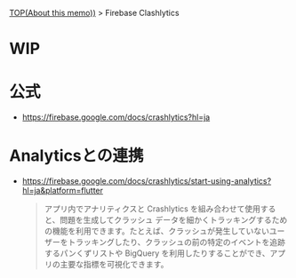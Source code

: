 [TOP(About this memo))](../README.md) > Firebase Clashlytics


# WIP

# 公式
* https://firebase.google.com/docs/crashlytics?hl=ja

# Analyticsとの連携
* https://firebase.google.com/docs/crashlytics/start-using-analytics?hl=ja&platform=flutter
    > アプリ内でアナリティクスと Crashlytics を組み合わせて使用すると、問題を生成してクラッシュ データを細かくトラッキングするための機能を利用できます。たとえば、クラッシュが発生していないユーザーをトラッキングしたり、クラッシュの前の特定のイベントを追跡するパンくずリストや BigQuery を利用したりすることができ、アプリの主要な指標を可視化できます。

